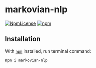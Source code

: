 # markovian-nlp
[![NpmLicense](https://img.shields.io/npm/l/markovian-nlp.svg)](LICENSE)
[![npm](https://img.shields.io/npm/v/markovian-nlp.svg)](https://www.npmjs.com/package/markovian-nlp)

## Installation
With [`npm`](https://www.npmjs.com/get-npm) installed, run terminal command:
```shell
npm i markovian-nlp
```
